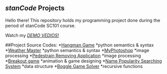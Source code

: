## *stanCode* Projects
Hello there!
This repository holds my programming project done during the period of stanCode SC101 course.

Watch my *[DEMO VEDIOS!](https://drive.google.com/drive/folders/1Gi3bn9qPW_gR0ISyGzVPLd5Bztdvd7rF?fbclid=IwAR36BW3v_bHn-Idsh-0_ROSWLwrXOzoervZId25OOzH2LX4b6FCGDfULdDg)*

##Project Source Codes:
*[Hangman Game](https://github.com/isalin8281/sc-projects/blob/main/stanCode_Projeccts/hangman_game/hangman.py)
 *python semantics & syntax
*[Weather Master](https://github.com/isalin8281/sc-projects/blob/main/stanCode_Projeccts/Weather_Master/weather_master.py)
 *python semantics & syntax
*[MyPhotoshop](https://github.com/isalin8281/sc-projects/blob/main/stanCode_Projeccts/my_photoshop/best_photoshop_award.py)
 *image processing
*[Pedestrain Removing Application](https://github.com/isalin8281/sc-projects/blob/main/stanCode_Projeccts/my_photoshop/stanCodoshop.py)
 *image processing
 *[Breakout game](https://github.com/isalin8281/sc-projects/blob/main/stanCode_Projeccts/break_out_game/breakout.py)
  *animation & game designing
 *[Name Popularity Searching System](https://github.com/isalin8281/sc-projects/blob/main/stanCode_Projeccts/name_searching_system/babygraphics.py)
  *data structure
 *[Boggle Game Solver](https://github.com/isalin8281/sc-projects/blob/main/stanCode_Projeccts/boggle_game_solver/boggle.py)
  *recursive functions
